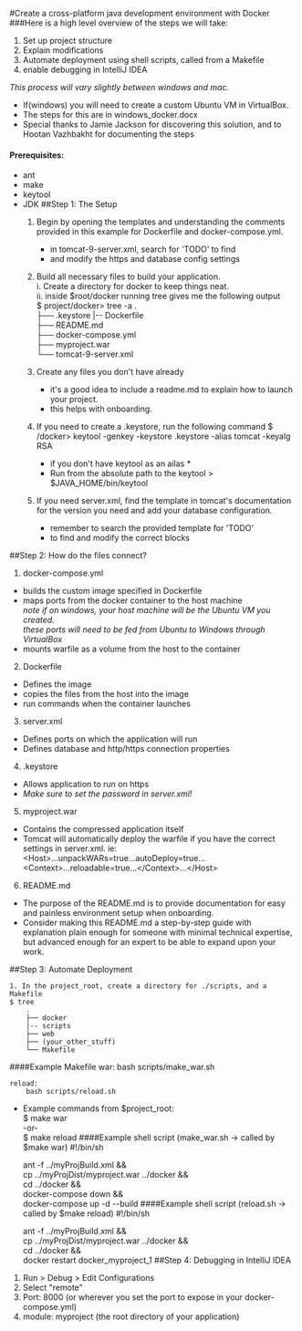 #Create a cross-platform java development environment with Docker 
###Here is a high level overview of the steps we will take:
1. Set up project structure
2. Explain modifications
3. Automate deployment using shell scripts, called from a Makefile
4. enable debugging in IntelliJ IDEA

*This process will vary slightly between windows and mac.*  
* If(windows) you will need to create a custom Ubuntu VM in VirtualBox.  
* The steps for this are in windows_docker.docx
* Special thanks to Jamie Jackson for discovering this solution, and to Hootan Vazhbakht for documenting the steps

#### Prerequisites:
- ant
- make
- keytool
- JDK
##Step 1: The Setup  
    1. Begin by opening the templates and understanding the comments provided
        in this example for Dockerfile and docker-compose.yml.
        * in tomcat-9-server.xml, search for 'TODO' to find 
        * and modify the https and database config settings
        
    2. Build all necessary files to build your application.  
      i. Create a directory for docker to keep things neat.  
      ii. inside $root/docker running tree gives me the following output    
        $  project/docker> tree -a
        .  
        ├── .keystore
        |-- Dockerfile  
        ├── README.md  
        ├── docker-compose.yml  
        ├── myproject.war  
        └── tomcat-9-server.xml
    3. Create any files you don't have already
        * it's a good idea to include a readme.md to explain how to launch your project.
        * this helps with onboarding.
    4. If you need to create a .keystore, run the following command
        $ /docker> keytool -genkey -keystore .keystore -alias tomcat -keyalg RSA
          * if you don't have keytool as an ailas *
          * Run from the absolute path to the keytool > $JAVA_HOME/bin/keytool
    5. If you need server.xml, find the template in tomcat's documentation for
        the version you need and add your database configuration. 
        * remember to search the provided template for 'TODO'
        * to find and modify the correct blocks

##Step 2: How do the files connect?
1. docker-compose.yml 
- builds the custom image specified in Dockerfile
- maps ports from the docker container to the host machine  
*note if on windows, your host machine will be the Ubuntu VM you created.*  
*these ports will need to be fed from Ubuntu to Windows through VirtualBox*
- mounts warfile as a volume from the host to the container
2. Dockerfile
- Defines the image
- copies the files from the host into the image
- run commands when the container launches
3. server.xml
- Defines ports on which the application will run
- Defines database and http/https connection properties
4. .keystore
- Allows application to run on https
- *Make sure to set the password in server.xml!*
5. myproject.war
- Contains the compressed application itself
- Tomcat will automatically deploy the warfile if you have the correct settings in server.xml. ie: 
<Host\>...unpackWARs=true...autoDeploy=true...  
<Context\>...reloadable=true...</Context\>...</Host\> 
6. README.md
- The purpose of the README.md is to provide documentation for easy 
and painless environment setup when onboarding.
- Consider making this README.md a step-by-step guide with explanation 
plain enough for someone with minimal technical expertise, 
but advanced enough for an expert to be able to expand upon your work.  

##Step 3: Automate Deployment

    1. In the project_root, create a directory for ./scripts, and a Makefile
    $ tree
        .  
        ├── docker
        |-- scripts  
        ├── web  
        ├── (your_other_stuff)
        └── Makefile  
####Example Makefile
    war:
    	bash scripts/make_war.sh  
      
    reload:
    	bash scripts/reload.sh
- Example commands from $project_root:  
    $ make war  
    -or-  
    $ make reload
####Example shell script (make_war.sh -> called by $make war)
    #!/bin/sh
    
    ant -f ../myProjBuild.xml && \
    cp ../myProjDist/myproject.war ../docker && \
    cd ../docker && \
    docker-compose down && \
    docker-compose up -d --build
####Example shell script (reload.sh -> called by $make reload)
    #!/bin/sh
    
    ant -f ../myProjBuild.xml && \
    cp ../myProjDist/myproject.war ../docker && \
    cd ../docker && \
    docker restart docker_myproject_1
##Step 4: Debugging in IntelliJ IDEA
1. Run > Debug > Edit Configurations
2. Select "remote"
3. Port: 8000 (or wherever you set the port to expose in your docker-compose.yml)
4. module: myproject (the root directory of your application)